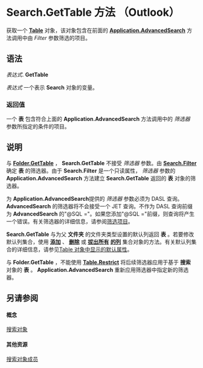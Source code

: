 
# Search.GetTable 方法 （Outlook）

获取一个  **[Table](0affaafd-93fe-227a-acee-e09a86cadc20.md)** 对象，该对象包含在前面的 **[Application.AdvancedSearch](7b433d8b-08b9-dff1-b854-287d76b47a90.md)** 方法调用中由 _Filter_ 参数筛选的项目。


## 语法

 _表达式_. **GetTable**

 _表达式_ 一个表示 **Search** 对象的变量。


### 返回值

一个 **表** 包含符合上面的 **Application.AdvancedSearch** 方法调用中的 _筛选器_ 参数所指定的条件的项目。


## 说明

与 **[Folder.GetTable](08d184cb-0c41-01b1-abc5-305476380f8b.md)** ， **Search.GetTable** 不接受 _筛选器_ 参数。由 **[Search.Filter](f6040465-da73-56f6-edb7-06d93bb8b531.md)** 确定 **表** 的筛选器。由于 **Search.Filter** 是一个只读属性， _筛选器_ 参数的 **Application.AdvancedSearch** 方法建立 **Search.GetTable** 返回的 **表** 对象的筛选器。

为 **Application.AdvancedSearch**提供的 _筛选器_ 参数必须为 DASL 查询。 **AdvancedSearch** 的筛选器将不会接受一个 JET 查询。不作为 DASL 查询前缀为 **AdvancedSearch** 的"@SQL ="。如果您添加"@SQL ="前缀，则查询将产生一个错误。有关筛选器的详细信息，请参阅[筛选项目](http://msdn.microsoft.com/library/4038e042-1b07-5d18-18b0-c2b58c9c42da%28Office.15%29.aspx)。

 **Search.GetTable** 与为父 **文件夹** 的文件夹类型设置的默认列返回 **表** 。若要修改默认列集合，使用 **[添加](d438cfeb-629f-4234-6f4f-ffa086ef9a41.md)** 、 **[删除](f567879c-f37a-2b65-b4a5-832b6f3acdf8.md)** 或 **[拔出所有](e9923548-9c75-e5dd-0643-3c42cd112352.md)** **[的列](628bf0cf-4ee8-5e5c-09d7-89d7adf256ca.md)** 集合对象的方法。有关默认列集合的详细信息，请参见[Table 对象中显示的默认属性](http://msdn.microsoft.com/library/649c64f3-2d1e-23f1-bf13-3368da79e62b%28Office.15%29.aspx)。

与 **Folder.GetTable** ，不能使用 **[Table.Restrict](ecdd30f6-e12c-8025-3ded-592d2fad2bb8.md)** 将后续筛选器应用于基于 **搜索** 对象的 **表** 。 **Application.AdvancedSearch** 重新应用筛选器中指定新的筛选器。


## 另请参阅


#### 概念


[搜索对象](226a5d49-3caf-90dd-725c-265404d1939f.md)
#### 其他资源


[搜索对象成员](543773b8-9f38-8d3e-2279-8f2a581ccd18.md)